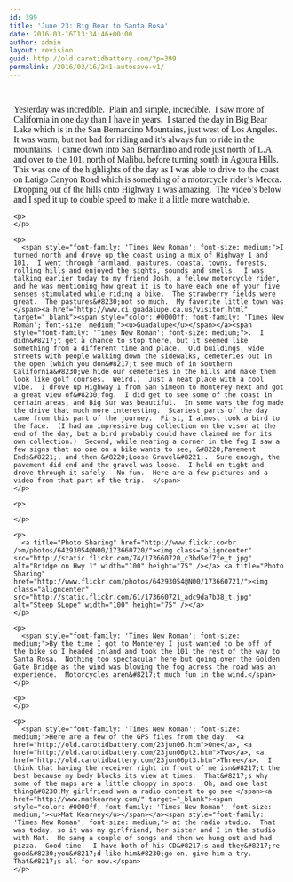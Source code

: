 ```yaml
---
id: 399
title: 'June 23: Big Bear to Santa Rosa'
date: 2016-03-16T13:34:46+00:00
author: admin
layout: revision
guid: http://old.carotidbattery.com/?p=399
permalink: /2016/03/16/241-autosave-v1/
---
```

&nbsp;

<div style="margin: 1ex;">
  <div>
    <p>
      <span style="font-family: 'Times New Roman'; font-size: medium;">Yesterday was incredible.  Plain and simple, incredible.  I saw more of California in one day than I have in years.  I started the day in Big Bear Lake which is in the San Bernardino Mountains, just west of Los Angeles.  It was warm, but not bad for riding and it&#8217;s always fun to ride in the mountains.  I came down into San Bernardino and rode just north of L.A. and over to the 101, north of Malibu, before turning south in Agoura Hills.  This was one of the highlights of the day as I was able to drive to the coast on Latigo Canyon Road which is something of a motorcycle rider&#8217;s Mecca.  Dropping out of the hills onto Highway 1 was amazing.  The video&#8217;s below and I sped it up to double speed to make it a little more watchable.</span>
    </p>
    
    <p>
    </p>
    
    <p>
      <span style="font-family: 'Times New Roman'; font-size: medium;">I turned north and drove up the coast using a mix of Highway 1 and 101.  I went through farmland, pastures, coastal towns, forests, rolling hills and enjoyed the sights, sounds and smells.  I was talking earlier today to my friend Josh, a fellow motorcycle rider, and he was mentioning how great it is to have each one of your five senses stimulated while riding a bike.  The strawberry fields were great.  The pastures&#8230;not so much.  My favorite little town was </span><a href="http://www.ci.guadalupe.ca.us/visitor.html" target="_blank"><span style="color: #0000ff; font-family: 'Times New Roman'; font-size: medium;"><u>Guadalupe</u></span></a><span style="font-family: 'Times New Roman'; font-size: medium;">.  I didn&#8217;t get a chance to stop there, but it seemed like something from a different time and place.  Old buildings, wide streets with people walking down the sidewalks, cemeteries out in the open (which you don&#8217;t see much of in Southern California&#8230;we hide our cemeteries in the hills and make them look like golf courses.  Weird.)  Just a neat place with a cool vibe.  I drove up Highway 1 from San Simeon to Monterey next and got a great view of&#8230;fog.  I did get to see some of the coast in certain areas, and Big Sur was beautiful.  In some ways the fog made the drive that much more interesting.  Scariest parts of the day came from this part of the journey.  First, I almost took a bird to the face.  (I had an impressive bug collection on the visor at the end of the day, but a bird probably could have claimed me for its own collection.)  Second, while nearing a corner in the fog I saw a few signs that no one on a bike wants to see, &#8220;Pavement Ends&#8221;, and then &#8220;Loose Gravel&#8221;.  Sure enough, the pavement did end and the gravel was loose.  I held on tight and drove through it safely.  No fun.  Here are a few pictures and a video from that part of the trip.  </span>
    </p>
    
    <p>
       
    </p>
    
    <p>
      <a title="Photo Sharing" href="http://www.flickr.co<br />m/photos/64293054@N00/173660720/"><img class="aligncenter" src="http://static.flickr.com/74/173660720_c3bd5ef7fe_t.jpg" alt="Bridge on Hwy 1" width="100" height="75" /></a> <a title="Photo Sharing" href="http://www.flickr.com/photos/64293054@N00/173660721/"><img class="aligncenter" src="http://static.flickr.com/61/173660721_adc9da7b38_t.jpg" alt="Steep SLope" width="100" height="75" /></a>
    </p>
    
    <p>
      <span style="font-family: 'Times New Roman'; font-size: medium;">By the time I got to Monterey I just wanted to be off of the bike so I headed inland and took the 101 the rest of the way to Santa Rosa.  Nothing too spectacular here but going over the Golden Gate Bridge as the wind was blowing the fog across the road was an experience.  Motorcycles aren&#8217;t much fun in the wind.</span>
    </p>
    
    <p>
    </p>
    
    <p>
      <span style="font-family: 'Times New Roman'; font-size: medium;">Here are a few of the GPS files from the day.  <a href="http://old.carotidbattery.com/23jun06.htm">One</a>, <a href="http://old.carotidbattery.com/23jun06pt2.htm">Two</a>, <a href="http://old.carotidbattery.com/23jun06pt3.htm">Three</a>.  I think that having the receiver right in front of me isn&#8217;t the best because my body blocks its view at times.  That&#8217;s why some of the maps are a little choppy in spots.  Oh, and one last thing&#8230;My girlfriend won a radio contest to go see </span><a href="http://www.matkearney.com/" target="_blank"><span style="color: #0000ff; font-family: 'Times New Roman'; font-size: medium;"><u>Mat Kearney</u></span></a><span style="font-family: 'Times New Roman'; font-size: medium;"> at the radio studio.  That was today, so it was my girlfriend, her sister and I in the studio with Mat.  He sang a couple of songs and then we hung out and had pizza.  Good time.  I have both of his CD&#8217;s and they&#8217;re good&#8230;you&#8217;d like him&#8230;go on, give him a try.  That&#8217;s all for now.</span>
    </p>
  </div>
</div>